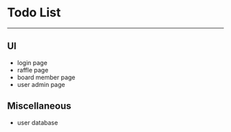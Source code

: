 # Todo List

---

## UI
* login page
* raffle page
* board member page
* user admin page


## Miscellaneous
* user database
